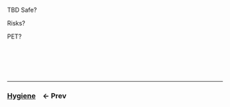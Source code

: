 TBD
Safe?

Risks?

PET?

<br /><br /><br /><br />

---

### [**Hygiene**](06%20Hygiene.md)&emsp;← Prev
